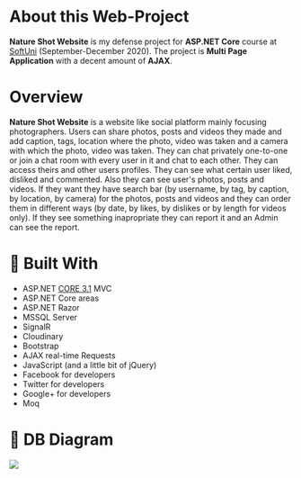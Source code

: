 # About this Web-Project
**Nature Shot Website** is my defense project for **ASP.NET Core** course at [SoftUni](https://softuni.bg/ "SoftUni") (September-December 2020). The project is **Multi Page Application** with a decent amount of **AJAX**.

# Overview
**Nature Shot Website** is a website like social platform mainly focusing photographers. Users can share photos, posts and videos they made and add caption, tags, location where the photo, video was taken and a camera with which the photo, video was taken. They can chat privately one-to-one or join a chat room with every user in it and chat to each other. They can access theirs and other users profiles. They can see what certain user liked, disliked and commented. Also they can see user's photos, posts and videos. If they want they have search bar (by username, by tag, by caption, by location, by camera) for the photos, posts and videos and they can order them in different ways (by date, by likes, by dislikes or by length for videos only). If they see something inapropriate they can report it and an Admin can see the report.

# :hammer: Built With
- ASP.NET [CORE 3.1](https://dotnet.microsoft.com/download/dotnet-core/3.1 "CORE 3.1") MVC
- ASP.NET Core areas
- ASP.NET Razor
- MSSQL Server
- SignalR
- Cloudinary
- Bootstrap
- AJAX real-time Requests
- JavaScript (and a little bit of jQuery)
- Facebook for developers
- Twitter for developers
- Google+ for developers
- Moq

# :wrench: DB Diagram
![](https://res.cloudinary.com/drw0gj3qi/image/upload/v1608311150/Screenshot_2020-12-18_at_15.13.14_ytykck.png)
